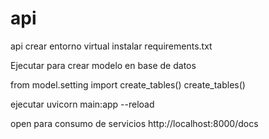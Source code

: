 # api
api
crear entorno virtual
instalar requirements.txt

Ejecutar  para crear modelo en base de datos

from model.setting import create_tables()
create_tables()

ejecutar 
uvicorn main:app --reload

open para consumo de servicios
http://localhost:8000/docs



